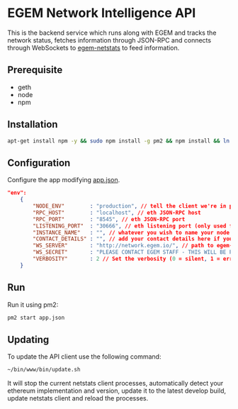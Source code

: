 EGEM Network Intelligence API
============

This is the backend service which runs along with EGEM and tracks the network status, fetches information through JSON-RPC and connects through WebSockets to [egem-netstats](https://github.com/TeamEGEM/egem-netstats) to feed information.


## Prerequisite
* geth
* node
* npm


## Installation
```bash
apt-get install npm -y && sudo npm install -g pm2 && npm install && ln -s /usr/bin/nodejs /usr/bin/node
```
## Configuration

Configure the app modifying [app.json](/app.json). 

```json
"env":
	{
		"NODE_ENV"        : "production", // tell the client we're in production environment
		"RPC_HOST"        : "localhost", // eth JSON-RPC host
		"RPC_PORT"        : "8545", // eth JSON-RPC port
		"LISTENING_PORT"  : "30666", // eth listening port (only used for display)
		"INSTANCE_NAME"   : "", // whatever you wish to name your node
		"CONTACT_DETAILS" : "", // add your contact details here if you wish (email/skype)
		"WS_SERVER"       : "http://network.egem.io/", // path to egem-netstats WebSockets api server
		"WS_SECRET"       : "PLEASE CONTACT EGEM STAFF - THIS WILL BE PUBLIC IN FUTURE", // WebSockets api server secret used for login
		"VERBOSITY"       : 2 // Set the verbosity (0 = silent, 1 = error, warn, 2 = error, warn, info, success, 3 = all logs)
	}
```

## Run

Run it using pm2:

```bash
pm2 start app.json
```

## Updating

To update the API client use the following command:

```bash
~/bin/www/bin/update.sh
```

It will stop the current netstats client processes, automatically detect your ethereum implementation and version, update it to the latest develop build, update netstats client and reload the processes.

